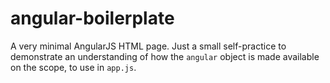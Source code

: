 # angular-boilerplate
A very minimal AngularJS HTML page. Just a small self-practice to demonstrate an understanding of how the `angular` object is made available on the scope, to use in `app.js`.
